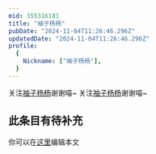 ```yaml
---
mid: 355316181
title: "袖子杨杨"
pubDate: "2024-11-04T11:26:46.296Z"
updatedDate: "2024-11-04T11:26:46.296Z"
profile:
  {
    Nickname: ["袖子杨杨"],
  }
---
```


关注[袖子杨杨](https://space.bilibili.com/355316181)谢谢喵~ 关注[袖子杨杨](https://space.bilibili.com/355316181)谢谢喵~

## 此条目有待补充
你可以在[这里](https://github.com/Yuhanawa/VTuber.ICU/edit/master/src/content/v/袖子杨杨/index.md)编辑本文
